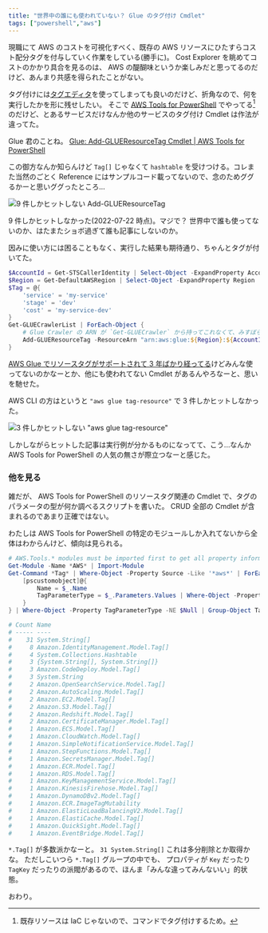 ```yaml
---
title: "世界中の誰にも使われていない？ Glue のタグ付け Cmdlet"
tags: ["powershell","aws"]
---
```


現職にて AWS のコストを可視化すべく、既存の AWS リソースにひたすらコスト配分タグを付与していく作業をしている(勝手に)。
Cost Explorer を眺めてコストのかかり具合を見るのは、 AWS の醍醐味というか楽しみだと思ってるのだけど、あんまり共感を得られたことがない。

タグ付けには[タグエディタ](https://docs.aws.amazon.com/ARG/latest/userguide/tag-editor.html)を使ってしまっても良いのだけど、折角なので、何を実行したかを形に残せしたい。
そこで [AWS Tools for PowerShell](https://aws.amazon.com/powershell/) でやってる[^1]のだけど、とあるサービスだけなんか他のサービスのタグ付け Cmdlet は作法が違ってた。

Glue 君のことね。 [Glue: Add-GLUEResourceTag Cmdlet | AWS Tools for PowerShell](https://docs.aws.amazon.com/powershell/latest/reference/items/Add-GLUEResourceTag.html)

この御方なんか知らんけど `Tag[]` じゃなくて `hashtable` を受けつける。コレまた当然のごとく Reference にはサンプルコード載ってないので、念のためググるかーと思いググったところ...

![9 件しかヒットしない Add-GLUEResourceTag](/img/2022-07-23-capture/aws-tools-for-pwsh.png)

9 件しかヒットしなかった(2022-07-22 時点)。マジで？
世界中で誰も使ってないのか、はたまたショボ過ぎて誰も記事にしないのか。

因みに使い方には困ることもなく、実行した結果も期待通り、ちゃんとタグが付いてた。

```powershell
$AccountId = Get-STSCallerIdentity | Select-Object -ExpandProperty Account
$Region = Get-DefaultAWSRegion | Select-Object -ExpandProperty Region
$Tag = @{
    'service' = 'my-service'
    'stage' = 'dev'
    'cost' = 'my-service-dev'
}
Get-GLUECrawlerList | ForEach-Object {
    # Glue Crawler の ARN が `Get-GLUECrawler` から持ってこれなくて、みすぼらしく手で組んでる。
    Add-GLUEResourceTag -ResourceArn "arn:aws:glue:${Region}:${AccountId}:crawler/$($_.Name)" -TagsToAdd $Tag
}
```

[AWS Glue でリソースタグがサポートされて 3 年ばかり経ってる](https://aws.amazon.com/jp/about-aws/whats-new/2019/03/aws-glue-now-supports-resource-tagging/)けどみんな使ってないのかなーとか、他にも使われてない Cmdlet があるんやろなーと、思いを馳せた。

AWS CLI の方はというと `"aws glue tag-resource"` で 3 件しかヒットしなかった。

![3 件しかヒットしない "aws glue tag-resource"](/img/2022-07-23-capture/aws-cli.png)

しかしながらヒットした記事は実行例が分かるものになってて、こう...なんか AWS Tools for PowerShell の人気の無さが際立つなーと感じた。

### 他を見る

雑だが、 AWS Tools for PowerShell のリソースタグ関連の Cmdlet で、タグのパラメータの型が何か調べるスクリプトを書いた。 CRUD 全部の Cmdlet が含まれるのであまり正確ではない。

わたしは AWS Tools for PowerShell の特定のモジュールしか入れてないから全体はわからんけど、傾向は見られる。

```powershell
# AWS.Tools.* modules must be imported first to get all property information.
Get-Module -Name *AWS* | Import-Module
Get-Command *Tag* | Where-Object -Property Source -Like '*aws*' | ForEach-Object {
    [pscustomobject]@{
        Name = $_.Name
        TagParameterType = $_.Parameters.Values | Where-Object -Property Name -Like '*tag*' | Select-Object -ExpandProperty ParameterType
    }
} | Where-Object -Property TagParameterType -NE $Null | Group-Object TagParameterType

# Count Name
# ----- ----
#    31 System.String[]
#     8 Amazon.IdentityManagement.Model.Tag[]
#     4 System.Collections.Hashtable
#     3 {System.String[], System.String[]}
#     3 Amazon.CodeDeploy.Model.Tag[]
#     3 System.String
#     2 Amazon.OpenSearchService.Model.Tag[]
#     2 Amazon.AutoScaling.Model.Tag[]
#     2 Amazon.EC2.Model.Tag[]
#     2 Amazon.S3.Model.Tag[]
#     2 Amazon.Redshift.Model.Tag[]
#     2 Amazon.CertificateManager.Model.Tag[]
#     1 Amazon.ECS.Model.Tag[]
#     1 Amazon.CloudWatch.Model.Tag[]
#     1 Amazon.SimpleNotificationService.Model.Tag[]
#     1 Amazon.StepFunctions.Model.Tag[]
#     1 Amazon.SecretsManager.Model.Tag[]
#     1 Amazon.ECR.Model.Tag[]
#     1 Amazon.RDS.Model.Tag[]
#     1 Amazon.KeyManagementService.Model.Tag[]
#     1 Amazon.KinesisFirehose.Model.Tag[]
#     1 Amazon.DynamoDBv2.Model.Tag[]
#     1 Amazon.ECR.ImageTagMutability
#     1 Amazon.ElasticLoadBalancingV2.Model.Tag[]
#     1 Amazon.ElastiCache.Model.Tag[]
#     1 Amazon.QuickSight.Model.Tag[]
#     1 Amazon.EventBridge.Model.Tag[]
```

`*.Tag[]` が多数派かなーと。 `31 System.String[]` これは多分削除とか取得かな。
ただしこいつら `*.Tag[]` グループの中でも、 プロパティが `Key` だったり `TagKey` だったりの派閥があるので、ほんま「みんな違ってみんないい」的状態。

おわり。

[^1]: 既存リソースは IaC じゃないので、コマンドでタグ付けするため。
